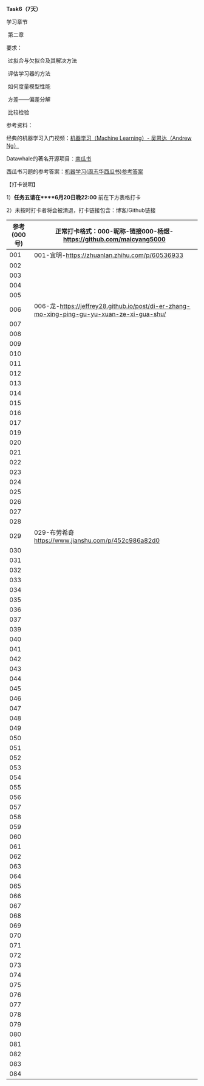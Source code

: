 **Task6（7天）**

学习章节

​	第二章

 

要求：

​    过拟合与欠拟合及其解决方法

​    评估学习器的方法

​    如何度量模型性能

​    方差——偏差分解

​    比较检验

 

参考资料：

经典的机器学习入门视频：[机器学习（Machine Learning）- 吴恩达（Andrew Ng）](https://www.bilibili.com/video/av9912938?from=search&seid=5516998205005060196)

Datawhale的著名开源项目：[南瓜书](https://github.com/datawhalechina/pumpkin-book)

西瓜书习题的参考答案：[机器学习(周志华西瓜书)参考答案](https://blog.csdn.net/icefire_tyh/article/details/52064910)

 

 

【打卡说明】

1）**任务五请在****6月20日晚22:00** 前在下方表格打卡

2）未按时打卡者将会被清退，打卡链接包含：博客/Github链接

 

 

| 参考(000号) | 正常打卡格式：000-昵称-链接000-杨煜-<https://github.com/maicyang5000> |
| ----------- | ------------------------------------------------------------ |
| 001         | 001-宜明-<https://zhuanlan.zhihu.com/p/60536933>             |
| 002         |                                                              |
| 003         |                                                              |
| 004         |                                                              |
| 005         |                                                              |
| 006         | 006-龙-<https://jeffrey28.github.io/post/di-er-zhang-mo-xing-ping-gu-yu-xuan-ze-xi-gua-shu/> |
| 007         |                                                              |
| 008         |                                                              |
| 009         |                                                              |
| 010         |                                                              |
| 011         |                                                              |
| 012         |                                                              |
| 013         |                                                              |
| 014         |                                                              |
| 015         |                                                              |
| 016         |                                                              |
| 017         |                                                              |
| 019         |                                                              |
| 020         |                                                              |
| 021         |                                                              |
| 022         |                                                              |
| 023         |                                                              |
| 024         |                                                              |
| 025         |                                                              |
| 026         |                                                              |
| 027         |                                                              |
| 028         |                                                              |
| 029         | 029-布劳希奇  <https://www.jianshu.com/p/452c986a82d0>       |
| 030         |                                                              |
| 031         |                                                              |
| 032         |                                                              |
| 033         |                                                              |
| 034         |                                                              |
| 035         |                                                              |
| 036         |                                                              |
| 037         |                                                              |
| 039         |                                                              |
| 040         |                                                              |
| 041         |                                                              |
| 042         |                                                              |
| 043         |                                                              |
| 044         |                                                              |
| 045         |                                                              |
| 046         |                                                              |
| 047         |                                                              |
| 048         |                                                              |
| 049         |                                                              |
| 050         |                                                              |
| 051         |                                                              |
| 052         |                                                              |
| 053         |                                                              |
| 054         |                                                              |
| 055         |                                                              |
| 056         |                                                              |
| 057         |                                                              |
| 058         |                                                              |
| 059         |                                                              |
| 060         |                                                              |
| 061         |                                                              |
| 062         |                                                              |
| 063         |                                                              |
| 064         |                                                              |
| 065         |                                                              |
| 066         |                                                              |
| 067         |                                                              |
| 068         |                                                              |
| 069         |                                                              |
| 070         |                                                              |
| 071         |                                                              |
| 072         |                                                              |
| 073         |                                                              |
| 074         |                                                              |
| 075         |                                                              |
| 076         |                                                              |
| 077         |                                                              |
| 078         |                                                              |
| 079         |                                                              |
| 080         |                                                              |
| 081         |                                                              |
| 082         |                                                              |
| 083         |                                                              |
| 084         |                                                              |